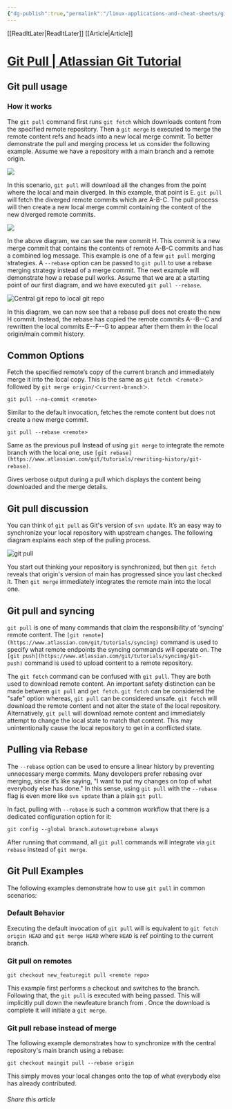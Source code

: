 ```yaml
---
{"dg-publish":true,"permalink":"/linux-applications-and-cheat-sheets/git/git-pull-atlassian-git-tutorial/","tags":["git","tutorials"]}
---
```


[[ReadItLater\|ReadItLater]] [[Article\|Article]]

# [Git Pull | Atlassian Git Tutorial](https://www.atlassian.com/git/tutorials/syncing/git-pull)

## Git pull usage

### How it works

The `git pull` command first runs `git fetch` which downloads content from the specified remote repository. Then a `git merge` is executed to merge the remote content refs and heads into a new local merge commit. To better demonstrate the pull and merging process let us consider the following example. Assume we have a repository with a main branch and a remote origin.

![](https://wac-cdn.atlassian.com/dam/jcr:63e58c34-b273-4e48-a6b1-6e3ba4d4a0ea/01%20bubble%20diagram-01.svg?cdnVersion=2526)

In this scenario, `git pull` will download all the changes from the point where the local and main diverged. In this example, that point is E. `git pull` will fetch the diverged remote commits which are A-B-C. The pull process will then create a new local merge commit containing the content of the new diverged remote commits.

![](https://wac-cdn.atlassian.com/dam/jcr:0269bb2d-eb7f-43d8-80a2-8afa88d11eea/02%20bubble%20diagram-02.svg?cdnVersion=2526)

In the above diagram, we can see the new commit H. This commit is a new merge commit that contains the contents of remote A-B-C commits and has a combined log message. This example is one of a few `git pull` merging strategies. A `--rebase` option can be passed to `git pull` to use a rebase merging strategy instead of a merge commit. The next example will demonstrate how a rebase pull works. Assume that we are at a starting point of our first diagram, and we have executed `git pull --rebase`.

![Central git repo to local git repo](https://wac-cdn.atlassian.com/dam/jcr:d5633068-d448-4140-953e-2ab31553ce10/03%20bubble%20diagram-03-updated@2x%20kopiera.png?cdnVersion=2526)

In this diagram, we can now see that a rebase pull does not create the new H commit. Instead, the rebase has copied the remote commits A--B--C and rewritten the local commits E--F--G to appear after them them in the local origin/main commit history.

## Common Options

Fetch the specified remote’s copy of the current branch and immediately merge it into the local copy. This is the same as `git fetch ＜remote＞` followed by `git merge origin/＜current-branch＞`.

```
git pull --no-commit <remote>
```

Similar to the default invocation, fetches the remote content but does not create a new merge commit.

```
git pull --rebase <remote>
```

Same as the previous pull Instead of using `git merge` to integrate the remote branch with the local one, use `[git rebase](https://www.atlassian.com/git/tutorials/rewriting-history/git-rebase)`.

Gives verbose output during a pull which displays the content being downloaded and the merge details.

## Git pull discussion

You can think of `git pull` as Git's version of `svn update`. It’s an easy way to synchronize your local repository with upstream changes. The following diagram explains each step of the pulling process.

![git pull](https://wac-cdn.atlassian.com/dam/jcr:9c543e76-04df-429e-af48-43a5276d7f4f/04-06%20Git%20pull%20discussion.svg?cdnVersion=2526)

You start out thinking your repository is synchronized, but then `git fetch` reveals that origin's version of main has progressed since you last checked it. Then `git merge` immediately integrates the remote main into the local one.

## Git pull and syncing

`git pull` is one of many commands that claim the responsibility of 'syncing' remote content. The `[git remote](https://www.atlassian.com/git/tutorials/syncing)` command is used to specify what remote endpoints the syncing commands will operate on. The `[git push](https://www.atlassian.com/git/tutorials/syncing/git-push)` command is used to upload content to a remote repository.

The `git fetch` command can be confused with `git pull`. They are both used to download remote content. An important safety distinction can be made between `git pull` and `get fetch`. `git fetch` can be considered the "safe" option whereas, `git pull` can be considered unsafe. `git fetch` will download the remote content and not alter the state of the local repository. Alternatively, `git pull` will download remote content and immediately attempt to change the local state to match that content. This may unintentionally cause the local repository to get in a conflicted state.

## Pulling via Rebase

The `--rebase` option can be used to ensure a linear history by preventing unnecessary merge commits. Many developers prefer rebasing over merging, since it’s like saying, "I want to put my changes on top of what everybody else has done." In this sense, using `git pull` with the `--rebase` flag is even more like `svn update` than a plain `git pull`.

In fact, pulling with `--rebase` is such a common workflow that there is a dedicated configuration option for it:

```
git config --global branch.autosetuprebase always
```

After running that command, all `git pull` commands will integrate via `git rebase` instead of `git merge`.

## Git Pull Examples

The following examples demonstrate how to use `git pull` in common scenarios:

### Default Behavior

Executing the default invocation of `git pull` will is equivalent to `git fetch origin HEAD` and `git merge HEAD` where `HEAD` is ref pointing to the current branch.

### Git pull on remotes

```
git checkout new_featuregit pull <remote repo>
```

This example first performs a checkout and switches to the branch. Following that, the `git pull` is executed with being passed. This will implicitly pull down the newfeature branch from . Once the download is complete it will initiate a `git merge`.

### Git pull rebase instead of merge

The following example demonstrates how to synchronize with the central repository's main branch using a rebase:

```
git checkout maingit pull --rebase origin
```

This simply moves your local changes onto the top of what everybody else has already contributed.

###### Share this article